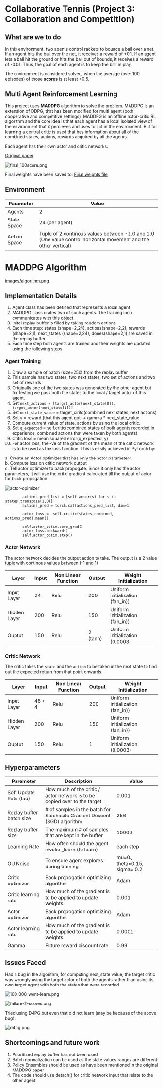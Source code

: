 # Collaborative Tennis (Project 3: Collaboration and Competition)

## What are we to do

In this environment, two agents control rackets to bounce a ball over a net. If an agent hits the ball over the net, it receives a reward of +0.1.  If an agent lets a ball hit the ground or hits the ball out of bounds, it receives a reward of -0.01.  Thus, the goal of each agent is to keep the ball in play.

The environment is considered solved, when the average (over 100 episodes) of those **scores** is at least +0.5.

## Multi Agent Reinforcement Learning

This project uses **MADDPG** algorithm to solve the problem. MADDPG is an extension of DDPG, that has been modified for multi agent (both cooperative and competitive settings). MADDPG is an offline actor-critic RL algorithm and the core idea is that each agent has a local isolated view of the environment that it percieves and uses to act in the environment. But for learning a central critic is used that has information about all of the combined states, actions, rewards acquired by all the agents.

Each agent has their own actor and critic networks.

[Original paper](https://arxiv.org/abs/1706.02275)

![final_100score.png](writeup/final_100score.png)

Final weights have been saved to: [Final weights file](final_score.pth)

## Environment

|Parameter|Value|
|-|-|
|Agents|2|
|State Space|24 (per agent)|
|Action Space|Tuple of 2 continous values between -1.0 and 1.0 (One value control horizontal movement and the other vertical)|

# MADDPG Algorithm

[images/algorithm.png](images/algorithm.png)

## Implementation Details

1. Agent class has been defined that represents a local agent
2. MADDPG class crates two of such agents. The training loop communicates with this object.
3. Inital replay buffer is filled by taking random actions
4. Each time step: states (shape=2,24), actions(shape=2,2), rewards (shape=2,1), next_states (shape=2,24), dones(shape=2,1) are saved in the replay buffer
5. Each time step both agents are trained and their weights are updated using the following steps

### Agent Training

1. Draw a sample of batch (size=250) from the replay buffer
2. This sample has two states, two next states, two set of actions and two set of rewards
3. Originally one of the two states was generated by the other agent but for testing we pass both the states to the local / target actor of this agent.
4. Set `next_actions = [target_actor(next_state[0]), target_actor(next_state[1])]`
5. Set `next_state_value` = target_ciritc(combined next states,  next actions)
6. Set `y` = reward (that this agent got) + gamma * next_state_value
7. Compute current value of state, actions by using the local critic.
8. Set `q_expected` = self.critic(combined states of both agents recorded in experience, combined actions that were taken by both agents)
9. Critic loss = mean squared error(q_expected, y)
10. For actor loss, the -ve of the gradient of the mean of the critic network is to be used as the loss function. This is easily achieved in PyTorch  by:

a. Create an Actor optimizer that has only the actor parameters    
b. Compute loss on critic network output      
c. Tell actor optimizer to back propogate. Since it only has the actor parameters, it will use the critic gradient calculated till the output of actor for back propogation.   

![actor-opimizer](writeup/actor-optimizer.jpg)

```
        actions_pred_list = [self.actor(s) for s in states.transpose(1,0)]
        actions_pred = torch.cat(actions_pred_list, dim=1)
        
        actor_loss = -self.critic(states_combined, actions_pred).mean()
        
        self.actor_optim.zero_grad()
        actor_loss.backward()
        self.actor_optim.step()
```

### Actor Network

The actor network decides the output action to take. The output is a 2 value tuple with continous values between (-1 and 1)

|Layer|Input|Non Linear Function|Output|Weight Initialization|
|-|-|-|-|-|
|Input Layer|24|Relu|200|Uniform initialization (fan_in))|
|Hidden Layer|200|Relu|150|Uniform initialization (fan_in))|
|Ouptut|150|Relu|2 (tanh)|Uniform initialization (0.0003)|

### Critic Network

The critic takes the `state` and the  `action` to be taken in the next state to find out the expected return from that point onwards.

|Layer|Input|Non Linear Function|Output|Weight Initialization|
|-|-|-|-|-|
|Input Layer|48 + 4|Relu|200|Uniform initialization (fan_in))|
|Hidden Layer|200|Relu|150|Uniform initialization (fan_in))|
|Ouptut|150|Relu|1|Uniform initialization (0.0003)|

## Hyperparameters

|Paremeter|Description|Value|
|-|-|-|
|Soft Update Rate (tau)|How much of the critic / actor network is to be copied over to the target|0.001|
|Replay buffer batch size|# of samples in the batch for Stochasitc Gradient Descent (SGD) algorithm|256|
|Replay buffer size|The maximum # of samples that are kept in the buffer|10000|
|Learning Rate|How often should the agent invoke _learn (to learn)|each step|
|OU Noise|To ensure agent explores during training|mu=0., theta=0.15, sigma= 0.2|
|Critic optimizer|Back propogation optimizing algorithm|Adam|
|Critic learning rate|How much of the gradient is to be applied to update weights|0.001|
|Actor optimizer|Back propogation optimizing algorithm|Adam|
|Actor learning rate|How much of the gradient is to be applied to update weights|0.0001|
|Gamma|Future reward discount rate|0.99|

## Issues Faced

Had a bug in the algorithm, for computing next_state value, the target critic was wrongly using  the target actor of both the agents rather than using its own target agent with both the states that were recorded.

![100_000_wont-learn.png](writeup/100_000_wont-learn.png)

![failure-2-scores.png](writeup/failure-2-scores.png)

Tried using D4PG but even that did not learn (may be because of the above bug):

![d4pg.png](writeup/d4pg.png)


## Shortcomings and future work

1. Prioritized replay buffer has not been used
2. Batch normalization can be used as the state values ranges are different
3. Policy Ensembles should be used as have been mentioned in the original MADDPG paper
4. The code should use detach() for critic network input that relate to the other agent